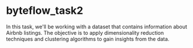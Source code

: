 # byteflow_task2

In this task, we'll be working with a dataset that contains information about
Airbnb listings. The objective is to apply dimensionality reduction techniques
and clustering algorithms to gain insights from the data.
